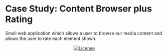 # Case Study: Content Browser plus Rating
Small web application which allows a user to browse our media content and allows the user to rate each element shown.

<div align="center">

[![License](https://img.shields.io/badge/license-LGPL-brightgreen.svg)](https://github.com/VenelALEX/rb_content_browser/blob/master/LICENSE.txt)

</div>
